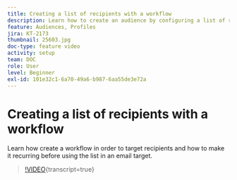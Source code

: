```yaml
---
title: Creating a list of recipients with a workflow
description: Learn how to create an audience by configuring a list of recipients from the Explorer.
feature: Audiences, Profiles
jira: KT-2173
thumbnail: 25603.jpg
doc-type: feature video
activity: setup
team: DOC
role: User
level: Beginner
exl-id: 101e32c1-6a70-49a6-b987-6aa55de3e72a
---
```

# Creating a list of recipients with a workflow

Learn how create a workflow in order to target recipients and how to make it recurring before using the list in an email target.

>[!VIDEO](https://video.tv.adobe.com/v/25603?quality=12&learn=on){transcript=true}

